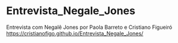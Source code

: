 # Entrevista_Negale_Jones
Entrevista com Negalê Jones por Paola Barreto e Cristiano Figueiró
https://cristianofigo.github.io/Entrevista_Negale_Jones/
